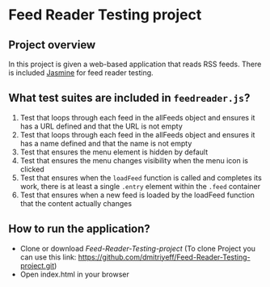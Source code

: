 # Feed Reader Testing project

## Project overview

In this project is given a web-based application that reads RSS feeds. There is included [Jasmine](http://jasmine.github.io/) for feed reader testing.

## What test suites are included in `feedreader.js`?

1. Test that loops through each feed in the allFeeds object and ensures it has a URL defined and that the URL is not empty
2. Test that loops through each feed in the allFeeds object and ensures it has a name defined and that the name is not empty
3. Test that ensures the menu element is hidden by default
4. Test that ensures the menu changes visibility when the menu icon is clicked
5. Test that ensures when the `loadFeed` function is called and completes its work, there is at least a single `.entry` element within the `.feed` container
6. Test that ensures when a new feed is loaded by the loadFeed function that the content actually changes

## How to run the application?

- Clone or download _Feed-Reader-Testing-project_
(To clone Project you can use this link: https://github.com/dmitriyeff/Feed-Reader-Testing-project.git)
- Open index.html in your browser


